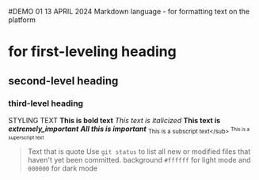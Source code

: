 #DEMO 01 13 APRIL 2024
Markdown language - for formatting text on the platform
# for first-leveling heading
## second-level heading
### third-level heading

STYLING TEXT 
**This is bold text**
_This text is italicized_
**This text is _extremely_important_**
***All this is important***
<sub>This is a subscript text</sub\>
<sup>This is a superscript text</sup>
>Text that is quote
Use `git status` to list all new or modified files that haven't yet been committed.
background `#ffffff` for light mode and `000000` for dark mode
